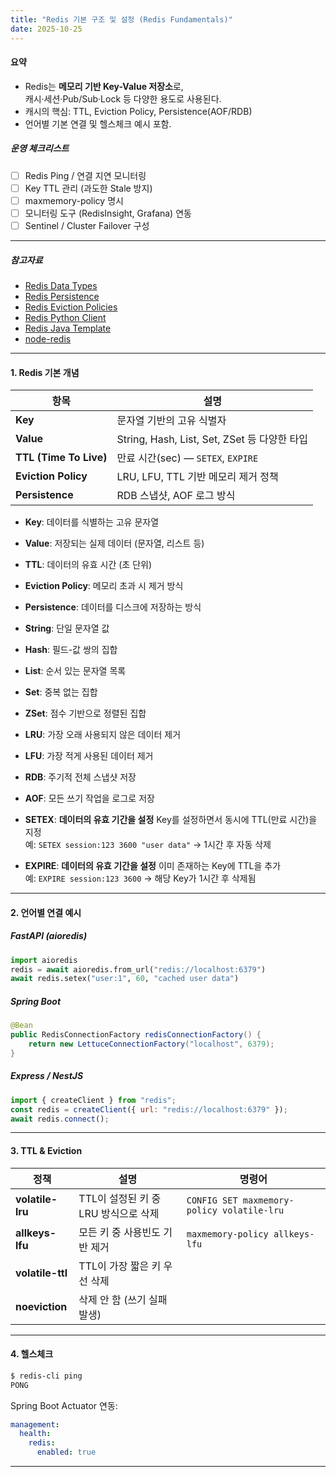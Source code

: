 ```yaml
---
title: "Redis 기본 구조 및 설정 (Redis Fundamentals)"
date: 2025-10-25
---
```


#### 요약

- Redis는 **메모리 기반 Key-Value 저장소**로,  
  캐시·세션·Pub/Sub·Lock 등 다양한 용도로 사용된다.  
- 캐시의 핵심: TTL, Eviction Policy, Persistence(AOF/RDB)  
- 언어별 기본 연결 및 헬스체크 예시 포함.

##### 운영 체크리스트

* [ ] Redis Ping / 연결 지연 모니터링
* [ ] Key TTL 관리 (과도한 Stale 방지)
* [ ] maxmemory-policy 명시
* [ ] 모니터링 도구 (RedisInsight, Grafana) 연동
* [ ] Sentinel / Cluster Failover 구성

---

##### 참고자료
- [Redis Data Types](https://redis.io/docs/latest/develop/data-types/)
- [Redis Persistence](https://redis.io/docs/latest/operate/oss_and_stack/management/persistence/)
- [Redis Eviction Policies](https://redis.io/docs/latest/develop/reference/eviction/)
- [Redis Python Client](https://pypi.org/project/aioredis/)
- [Redis Java Template](https://docs.spring.io/spring-data/redis/docs/current/reference/html/#redis:template)
- [node-redis](https://www.npmjs.com/package/redis)

---

#### 1. Redis 기본 개념

| 항목 | 설명 |
|------|------|
| **Key** | 문자열 기반의 고유 식별자 |
| **Value** | String, Hash, List, Set, ZSet 등 다양한 타입 |
| **TTL (Time To Live)** | 만료 시간(sec) — `SETEX`, `EXPIRE` |
| **Eviction Policy** | LRU, LFU, TTL 기반 메모리 제거 정책 |
| **Persistence** | RDB 스냅샷, AOF 로그 방식 |

- **Key**: 데이터를 식별하는 고유 문자열  
- **Value**: 저장되는 실제 데이터 (문자열, 리스트 등)  
- **TTL**: 데이터의 유효 시간 (초 단위)  
- **Eviction Policy**: 메모리 초과 시 제거 방식  
- **Persistence**: 데이터를 디스크에 저장하는 방식  
- **String**: 단일 문자열 값  
- **Hash**: 필드-값 쌍의 집합  
- **List**: 순서 있는 문자열 목록  
- **Set**: 중복 없는 집합  
- **ZSet**: 점수 기반으로 정렬된 집합  
- **LRU**: 가장 오래 사용되지 않은 데이터 제거  
- **LFU**: 가장 적게 사용된 데이터 제거  
- **RDB**: 주기적 전체 스냅샷 저장  
- **AOF**: 모든 쓰기 작업을 로그로 저장  

- **SETEX**: **데이터의 유효 기간을 설정** Key를 설정하면서 동시에 TTL(만료 시간)을 지정  
  예: `SETEX session:123 3600 "user data"` → 1시간 후 자동 삭제
- **EXPIRE**: **데이터의 유효 기간을 설정** 이미 존재하는 Key에 TTL을 추가  
  예: `EXPIRE session:123 3600` → 해당 Key가 1시간 후 삭제됨
---

#### 2. 언어별 연결 예시

##### FastAPI (aioredis)
```python
import aioredis
redis = await aioredis.from_url("redis://localhost:6379")
await redis.setex("user:1", 60, "cached user data")
```

##### Spring Boot

```java
@Bean
public RedisConnectionFactory redisConnectionFactory() {
    return new LettuceConnectionFactory("localhost", 6379);
}
```

##### Express / NestJS

```javascript
import { createClient } from "redis";
const redis = createClient({ url: "redis://localhost:6379" });
await redis.connect();
```

---

#### 3. TTL & Eviction

| 정책               | 설명                       | 명령어                                        |
| ---------------- | ------------------------ | ------------------------------------------ |
| **volatile-lru** | TTL이 설정된 키 중 LRU 방식으로 삭제 | `CONFIG SET maxmemory-policy volatile-lru` |
| **allkeys-lfu**  | 모든 키 중 사용빈도 기반 제거        | `maxmemory-policy allkeys-lfu`             |
| **volatile-ttl** | TTL이 가장 짧은 키 우선 삭제       |                                            |
| **noeviction**   | 삭제 안 함 (쓰기 실패 발생)        |                                            |

---

#### 4. 헬스체크

```bash
$ redis-cli ping
PONG
```

Spring Boot Actuator 연동:

```yaml
management:
  health:
    redis:
      enabled: true
```

---